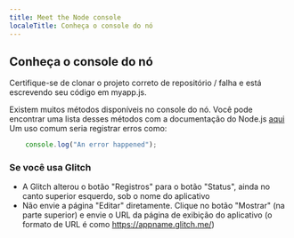 ```yaml
---
title: Meet the Node console
localeTitle: Conheça o console do nó
---
```

## Conheça o console do nó

Certifique-se de clonar o projeto correto de repositório / falha e está escrevendo seu código em myapp.js.

Existem muitos métodos disponíveis no console do nó. Você pode encontrar uma lista desses métodos com a documentação do Node.js [aqui](https://nodejs.org/dist/latest-v10.x/docs/api/console.html) Um uso comum seria registrar erros como:

```javascript
    console.log("An error happened"); 
```

### Se você usa Glitch

*   A Glitch alterou o botão "Registros" para o botão "Status", ainda no canto superior esquerdo, sob o nome do aplicativo
*   Não envie a página "Editar" diretamente. Clique no botão "Mostrar" (na parte superior) e envie o URL da página de exibição do aplicativo (o formato de URL é como https://appname.glitch.me/)